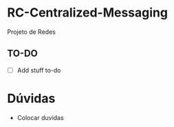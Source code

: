 # RC-Centralized-Messaging
Projeto de Redes

## TO-DO

- [ ] Add stuff to-do

# Dúvidas

- Colocar duvidas
